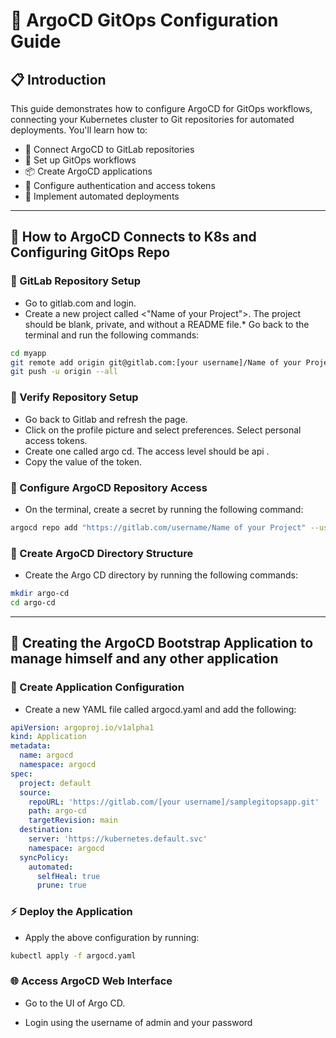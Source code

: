 # 🔄 ArgoCD GitOps Configuration Guide

## 📋 Introduction

This guide demonstrates how to configure ArgoCD for GitOps workflows, connecting your Kubernetes cluster to Git repositories for automated deployments. You'll learn how to:

- 🔗 Connect ArgoCD to GitLab repositories
- 🚀 Set up GitOps workflows
- 📦 Create ArgoCD applications
- 🔐 Configure authentication and access tokens
- 🎯 Implement automated deployments

---

## 🔗 How to ArgoCD Connects to K8s and Configuring GitOps Repo 

### 📝 GitLab Repository Setup

- Go to gitlab.com and login.
- Create a new project called <"Name of your Project">. The project should be blank, private, and without a README file.* Go back to the terminal and run the following commands:

```bash
cd myapp
git remote add origin git@gitlab.com:[your username]/Name of your Project.git
git push -u origin --all
```

### 🔄 Verify Repository Setup

- Go back to Gitlab and refresh the page.
- Click on the profile picture and select preferences. Select personal access tokens.
- Create one called argo cd. The access level should be api .
- Copy the value of the token.

### 🔐 Configure ArgoCD Repository Access

- On the terminal, create a secret by running the following command:

```bash
argocd repo add "https://gitlab.com/username/Name of your Project" --username " [your username]" --password "[your personal token]"
```

### 📁 Create ArgoCD Directory Structure

- Create the Argo CD directory by running the following commands:

```bash
mkdir argo-cd
cd argo-cd
```

---

## 🚀 Creating the ArgoCD Bootstrap Application to manage himself and any other application

### 📄 Create Application Configuration

- Create a new YAML file called argocd.yaml and add the following:
```yaml
apiVersion: argoproj.io/v1alpha1
kind: Application
metadata:
  name: argocd
  namespace: argocd
spec:
  project: default
  source:
    repoURL: 'https://gitlab.com/[your username]/samplegitopsapp.git'
    path: argo-cd
    targetRevision: main
  destination:
    server: 'https://kubernetes.default.svc'
    namespace: argocd
  syncPolicy:
    automated:
      selfHeal: true
      prune: true
```

### ⚡ Deploy the Application

- Apply the above configuration by running:
```bash
kubectl apply -f argocd.yaml
```

### 🌐 Access ArgoCD Web Interface

- Go to the UI of Argo CD.

- Login using the username of admin and your password
